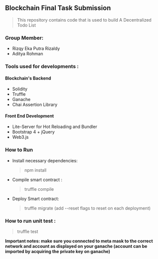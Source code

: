 ## Blockchain Final Task Submission

> This repository contains code that is used to build A Decentralized Todo List

### Group Member:

- Rizqy Eka Putra Rizaldy
- Aditya Rohman

### Tools used for developments :

#### Blockchain's Backend

- Solidity
- Truffle
- Ganache
- Chai Assertion Library

#### Front End Development

- Lite-Server for Hot Reloading and Bundler
- Bootstrap 4 + jQuery
- Web3.js

### How to Run

- Install necessary dependencies:

  > npm install

- Compile smart contract :

  > truffle compile

- Deploy Smart contract:
  > truffle migrate (add --reset flags to reset on each deployment)

### How to run unit test :

> truffle test

<b>Important notes: make sure you connected to meta mask to the correct network and account as displayed on your ganache (account can be imported by acquiring the private key on ganache) </b>

